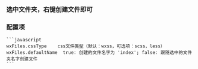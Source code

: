
### 选中文件夹，右键创建文件即可

### 配置项
    ```javascript
    wxFiles.cssType    css文件类型（默认：wxss，可选项：scss，less）
    wxFiles.defaultName  true: 创建的文件名字为 'index'; false: 跟随选中的文件夹名字创建文件
    ```
